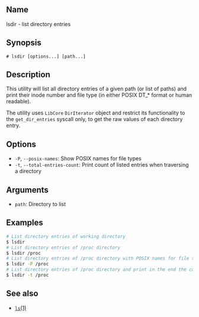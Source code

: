 ## Name

lsdir - list directory entries

## Synopsis

```**sh
# lsdir [options...] [path...]
```

## Description

This utility will list all directory entries of a given path (or list of paths)
and print their inode number and file type (in either POSIX DT_* format or human readable).

The utility uses `LibCore` `DirIterator` object and restrict its functionality
to the `get_dir_entries` syscall only, to get the raw values of each directory
entry.

## Options

* `-P`, `--posix-names`: Show POSIX names for file types
* `-t`, `--total-entries-count`: Print count of listed entries when traversing a directory

## Arguments

* `path`: Directory to list

## Examples

```sh
# List directory entries of working directory
$ lsdir
# List directory entries of /proc directory 
$ lsdir /proc
# List directory entries of /proc directory with POSIX names for file types
$ lsdir -P /proc
# List directory entries of /proc directory and print in the end the count of traversed entries
$ lsdir -t /proc
```

## See also
* [`ls`(1)](help://man/1/ls)
